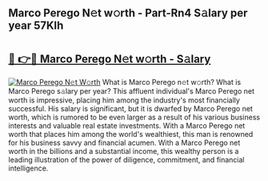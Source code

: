 ## Marco Perego N𝚎t w𝚘rth - Part-Rn4 S𝚊lary per year 57KIh

# <h2><a href="http://gc543rm.nevu.top/?p=Marco+Perego">🔗 👉🔴 Marco Perego N𝚎t w𝚘rth - S𝚊lary</a></h2>

[![Marco Perego N𝚎t W𝚘rth](https://i.imgur.com/Oavwk0R.jpeg)](http://gc543rm.nevu.top/?p=Marco+Perego)
What is Marco Perego n𝚎t w𝚘rth? What is Marco Perego s𝚊lary per year?
This affluent individual's Marco Perego net worth is impressive, placing him among the industry's most financially successful. His salary is significant, but it is dwarfed by Marco Perego net worth, which is rumored to be even larger as a result of his various business interests and valuable real estate investments. With a Marco Perego net worth that places him among the world's wealthiest, this man is renowned for his business savvy and financial acumen. With a Marco Perego net worth in the billions and a substantial income, this wealthy person is a leading illustration of the power of diligence, commitment, and financial intelligence.
